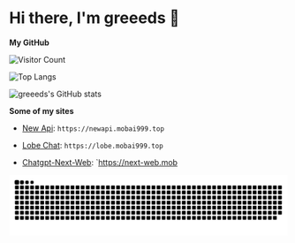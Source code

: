 # Hi there, I'm greeeds 👋

**My GitHub**


![Visitor Count](https://profile-counter.glitch.me/greeeds/count.svg)

![Top Langs](https://github-readme-stats-greeeds.vercel.app/api/top-langs/?username=greeeds&layout=compact&locale=cn)

![greeeds's GitHub stats](https://github-readme-stats-greeeds.vercel.app/api?username=greeeds&show_icons=true&locale=cn&include_all_commits=true&count_private=true)


**Some of my sites**

- [New Api](https://newapi.mobai999.top): `https://newapi.mobai999.top`

- [Lobe Chat](https://github.com/greeeds/lobe-chat): `https://lobe.mobai999.top`

- [Chatgpt-Next-Web](https://github.com/greeeds/ChatGPT-Next-Web): `https://next-web.mob

<picture>
  <source media="(prefers-color-scheme: dark)" srcset="https://raw.githubusercontent.com/greeeds/greeeds/output/github-contribution-grid-snake-dark.svg" />
  <source media="(prefers-color-scheme: light)" srcset="https://raw.githubusercontent.com/greeeds/greeeds/output/github-contribution-grid-snake.svg" />
  <img alt="github-snake" src="https://raw.githubusercontent.com/greeeds/greeeds/output/github-contribution-grid-snake.svg" />
</picture>
